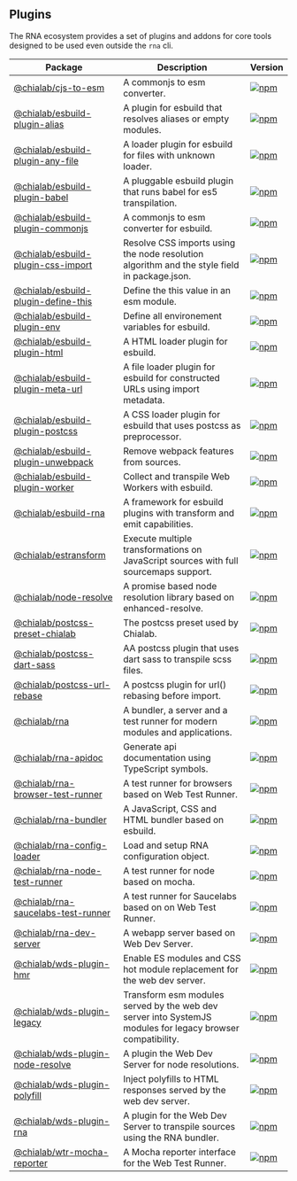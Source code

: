 ## Plugins

The RNA ecosystem provides a set of plugins and addons for core tools designed to be used even outside the `rna` cli.

| **Package** | **Description** | **Version** |
| ----------- | --------------- | --------------- |
| [@chialab/cjs-to-esm](./packages/cjs-to-esm) | A commonjs to esm converter. | [<img src="https://img.shields.io/npm/v/@chialab/cjs-to-esm" alt="npm" />](https://www.npmjs.com/package/@chialab/cjs-to-esm) |
| [@chialab/esbuild-plugin-alias](./packages/esbuild-plugin-alias) | A plugin for esbuild that resolves aliases or empty modules. | [<img src="https://img.shields.io/npm/v/@chialab/esbuild-plugin-alias" alt="npm" />](https://www.npmjs.com/package/@chialab/esbuild-plugin-alias) |
| [@chialab/esbuild-plugin-any-file](./packages/esbuild-plugin-any-file) | A loader plugin for esbuild for files with unknown loader. | [<img src="https://img.shields.io/npm/v/@chialab/esbuild-plugin-any-file" alt="npm" />](https://www.npmjs.com/package/@chialab/esbuild-plugin-any-file) |
| [@chialab/esbuild-plugin-babel](./packages/esbuild-plugin-babel) | A pluggable esbuild plugin that runs babel for es5 transpilation. | [<img src="https://img.shields.io/npm/v/@chialab/esbuild-plugin-babel" alt="npm" />](https://www.npmjs.com/package/@chialab/esbuild-plugin-babel) |
| [@chialab/esbuild-plugin-commonjs](./packages/esbuild-plugin-commonjs) | A commonjs to esm converter for esbuild. | [<img src="https://img.shields.io/npm/v/@chialab/esbuild-plugin-commonjs" alt="npm" />](https://www.npmjs.com/package/@chialab/esbuild-plugin-commonjs) |
| [@chialab/esbuild-plugin-css-import](./packages/esbuild-plugin-css-import) | Resolve CSS imports using the node resolution algorithm and the style field in package.json. | [<img src="https://img.shields.io/npm/v/@chialab/esbuild-plugin-css-import" alt="npm" />](https://www.npmjs.com/package/@chialab/esbuild-plugin-css-import) |
| [@chialab/esbuild-plugin-define-this](./packages/esbuild-plugin-define-this) | Define the this value in an esm module. | [<img src="https://img.shields.io/npm/v/@chialab/esbuild-plugin-define-this" alt="npm" />](https://www.npmjs.com/package/@chialab/esbuild-plugin-define-this) |
| [@chialab/esbuild-plugin-env](./packages/esbuild-plugin-env) | Define all environement variables for esbuild. | [<img src="https://img.shields.io/npm/v/@chialab/esbuild-plugin-env" alt="npm" />](https://www.npmjs.com/package/@chialab/esbuild-plugin-env) |
| [@chialab/esbuild-plugin-html](./packages/esbuild-plugin-html) | A HTML loader plugin for esbuild. | [<img src="https://img.shields.io/npm/v/@chialab/esbuild-plugin-html" alt="npm" />](https://www.npmjs.com/package/@chialab/esbuild-plugin-html) |
| [@chialab/esbuild-plugin-meta-url](./packages/esbuild-plugin-meta-url) | A file loader plugin for esbuild for constructed URLs using import metadata. | [<img src="https://img.shields.io/npm/v/@chialab/esbuild-plugin-meta-url" alt="npm" />](https://www.npmjs.com/package/@chialab/esbuild-plugin-meta-url) |
| [@chialab/esbuild-plugin-postcss](./packages/esbuild-plugin-postcss) | A CSS loader plugin for esbuild that uses postcss as preprocessor. | [<img src="https://img.shields.io/npm/v/@chialab/esbuild-plugin-postcss" alt="npm" />](https://www.npmjs.com/package/@chialab/esbuild-plugin-postcss) |
| [@chialab/esbuild-plugin-unwebpack](./packages/esbuild-plugin-unwebpack) | Remove webpack features from sources. | [<img src="https://img.shields.io/npm/v/@chialab/esbuild-plugin-unwebpack" alt="npm" />](https://www.npmjs.com/package/@chialab/esbuild-plugin-unwebpack) |
| [@chialab/esbuild-plugin-worker](./packages/esbuild-plugin-worker) | Collect and transpile Web Workers with esbuild. | [<img src="https://img.shields.io/npm/v/@chialab/esbuild-plugin-worker" alt="npm" />](https://www.npmjs.com/package/@chialab/esbuild-plugin-worker) |
| [@chialab/esbuild-rna](./packages/esbuild-rna) | A framework for esbuild plugins with transform and emit capabilities. | [<img src="https://img.shields.io/npm/v/@chialab/esbuild-rna" alt="npm" />](https://www.npmjs.com/package/@chialab/esbuild-rna) |
| [@chialab/estransform](./packages/estransform) | Execute multiple transformations on JavaScript sources with full sourcemaps support. | [<img src="https://img.shields.io/npm/v/@chialab/estransform" alt="npm" />](https://www.npmjs.com/package/@chialab/estransform) |
| [@chialab/node-resolve](./packages/node-resolve) | A promise based node resolution library based on enhanced-resolve. | [<img src="https://img.shields.io/npm/v/@chialab/node-resolve" alt="npm" />](https://www.npmjs.com/package/@chialab/node-resolve) |
| [@chialab/postcss-preset-chialab](./packages/postcss-preset-chialab) | The postcss preset used by Chialab. | [<img src="https://img.shields.io/npm/v/@chialab/postcss-preset-chialab" alt="npm" />](https://www.npmjs.com/package/@chialab/postcss-preset-chialab) |
| [@chialab/postcss-dart-sass](./packages/postcss-dart-sass) | AA postcss plugin that uses dart sass to transpile scss files. | [<img src="https://img.shields.io/npm/v/@chialab/postcss-dart-sass" alt="npm" />](https://www.npmjs.com/package/@chialab/postcss-dart-sass) |
| [@chialab/postcss-url-rebase](./packages/postcss-url-rebase) | A postcss plugin for url() rebasing before import. | [<img src="https://img.shields.io/npm/v/@chialab/postcss-url-rebase" alt="npm" />](https://www.npmjs.com/package/@chialab/postcss-url-rebase) |
| [@chialab/rna](./packages/rna) | A bundler, a server and a test runner for modern modules and applications. | [<img src="https://img.shields.io/npm/v/@chialab/rna" alt="npm" />](https://www.npmjs.com/package/@chialab/rna) |
| [@chialab/rna-apidoc](./packages/rna-apidoc) | Generate api documentation using TypeScript symbols. | [<img src="https://img.shields.io/npm/v/@chialab/rna-apidoc" alt="npm" />](https://www.npmjs.com/package/@chialab/rna-apidoc) |
| [@chialab/rna-browser-test-runner](./packages/rna-browser-test-runner) | A test runner for browsers based on Web Test Runner. | [<img src="https://img.shields.io/npm/v/@chialab/rna-browser-test-runner" alt="npm" />](https://www.npmjs.com/package/@chialab/rna-browser-test-runner) |
| [@chialab/rna-bundler](./packages/rna-bundler) | A JavaScript, CSS and HTML bundler based on esbuild. | [<img src="https://img.shields.io/npm/v/@chialab/rna-bundler" alt="npm" />](https://www.npmjs.com/package/@chialab/rna-bundler) |
| [@chialab/rna-config-loader](./packages/rna-config-loader) | Load and setup RNA configuration object. | [<img src="https://img.shields.io/npm/v/@chialab/rna-config-loader" alt="npm" />](https://www.npmjs.com/package/@chialab/rna-config-loader) |
| [@chialab/rna-node-test-runner](./packages/rna-node-test-runner) | A test runner for node based on mocha. | [<img src="https://img.shields.io/npm/v/@chialab/rna-node-test-runner" alt="npm" />](https://www.npmjs.com/package/@chialab/rna-node-test-runner) |
| [@chialab/rna-saucelabs-test-runner](./packages/rna-saucelabs-test-runner) | A test runner for Saucelabs based on on Web Test Runner. | [<img src="https://img.shields.io/npm/v/@chialab/rna-saucelabs-test-runner" alt="npm" />](https://www.npmjs.com/package/@chialab/rna-saucelabs-test-runner) |
| [@chialab/rna-dev-server](./packages/rna-dev-server) | A webapp server based on Web Dev Server. | [<img src="https://img.shields.io/npm/v/@chialab/rna-dev-server" alt="npm" />](https://www.npmjs.com/package/@chialab/rna-dev-server) |
| [@chialab/wds-plugin-hmr](./packages/wds-plugin-hmr) | Enable ES modules and CSS hot module replacement for the web dev server. | [<img src="https://img.shields.io/npm/v/@chialab/wds-plugin-hmr" alt="npm" />](https://www.npmjs.com/package/@chialab/wds-plugin-hmr) |
| [@chialab/wds-plugin-legacy](./packages/wds-plugin-legacy) | Transform esm modules served by the web dev server into SystemJS modules for legacy browser compatibility. | [<img src="https://img.shields.io/npm/v/@chialab/wds-plugin-legacy" alt="npm" />](https://www.npmjs.com/package/@chialab/wds-plugin-legacy) |
| [@chialab/wds-plugin-node-resolve](./packages/wds-plugin-node-resolve) | A plugin the Web Dev Server for node resolutions. | [<img src="https://img.shields.io/npm/v/@chialab/wds-plugin-node-resolve" alt="npm" />](https://www.npmjs.com/package/@chialab/wds-plugin-node-resolve) |
| [@chialab/wds-plugin-polyfill](./packages/wds-plugin-polyfill) | Inject polyfills to HTML responses served by the web dev server. | [<img src="https://img.shields.io/npm/v/@chialab/wds-plugin-polyfill" alt="npm" />](https://www.npmjs.com/package/@chialab/wds-plugin-polyfill) |
| [@chialab/wds-plugin-rna](./packages/wds-plugin-rna) | A plugin for the Web Dev Server to transpile sources using the RNA bundler. | [<img src="https://img.shields.io/npm/v/@chialab/wds-plugin-rna" alt="npm" />](https://www.npmjs.com/package/@chialab/wds-plugin-rna) |
| [@chialab/wtr-mocha-reporter](./packages/wtr-mocha-reporter) | A Mocha reporter interface for the Web Test Runner. | [<img src="https://img.shields.io/npm/v/@chialab/wtr-mocha-reporter" alt="npm" />](https://www.npmjs.com/package/@chialab/wtr-mocha-reporter) |
